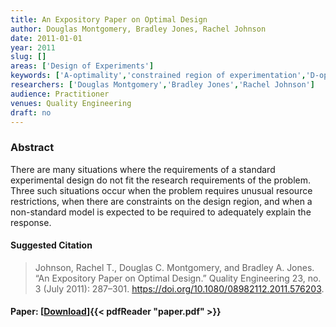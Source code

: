 ```yaml
---
title: An Expository Paper on Optimal Design
author: Douglas Montgomery, Bradley Jones, Rachel Johnson
date: 2011-01-01
year: 2011
slug: []
areas: ['Design of Experiments']
keywords: ['A-optimality','constrained region of experimentation','D-optimality','design of experiments','factorial experiments','G-optimality','I-optimality','response surfaces']
researchers: ['Douglas Montgomery','Bradley Jones','Rachel Johnson']
audience: Practitioner
venues: Quality Engineering
draft: no
---
```




### Abstract
There are many situations where the requirements of a standard experimental design do not fit the research requirements of the problem. Three such situations occur when the problem requires unusual resource restrictions, when there are constraints on the design region, and when a non-standard model is expected to be required to adequately explain the response.

#### Suggested Citation
> Johnson, Rachel T., Douglas C. Montgomery, and Bradley A. Jones. “An Expository Paper on Optimal Design.” Quality Engineering 23, no. 3 (July 2011): 287–301. https://doi.org/10.1080/08982112.2011.576203.



#### Paper: [[Download](paper.pdf)]{{< pdfReader "paper.pdf" >}}


